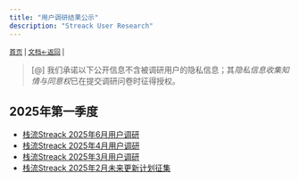 ```yaml
---
title: "用户调研结果公示"
description: "Streack User Research"
---
```

<small id="old_menu"><a href="/Streack/">首页</a> | <a href="/Streack/doc/">文档</a></small><small><a href="../../">←返回</a> |
</small><br>

> [@] 我们承诺以下公开信息不含被调研用户的隐私信息；其*隐私信息收集知情与同意权*已在提交调研问卷时征得授权。

## 2025年第一季度
* [栈流Streack 2025年6月用户调研](./202506)
* [栈流Streack 2025年4月用户调研](./202504)
* [栈流Streack 2025年3月用户调研](./202503)
* [栈流Streack 2025年2月未来更新计划征集](./202502)



<script src="https://rs.kdxiaoyi.top/res/scripts/js/sober@1.0.6.min.js"></script><script src="https://kdxiaoyi.top/Streack/page/js/pmd.js"></script><script src="https://rs.kdxiaoyi.top/res/scripts/js/pmd-reRender.min.js"></script>